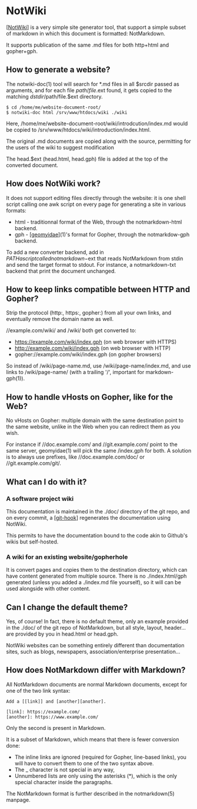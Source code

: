 NotWiki
=======

[[NotWiki]] is a very simple site generator tool, that support a simple subset
of markdown in which this document is formatted: NotMarkdown.

It supports publication of the same .md files for both http+html and gopher+gph.

[notwiki]: //code.z0.is/notwiki/


How to generate a website?
--------------------------
The notwiki-doc(1) tool will search for *.md files in all $srcdir passed as
arguments, and for each file $path/file.$ext found, it gets copied to the
matching $dstdir/$path/file.$ext directory.

	$ cd /home/me/website-document-root/
	$ notwiki-doc html /srv/www/htdocs/wiki ./wiki

Here, /home/me/website-document-root/wiki/introdcution/index.md would be
copied to /srv/www/htdocs/wiki/introduction/index.html.

The original .md documents are copied along with the source, permitting for
the users of the wiki to suggest modification

The head.$ext (head.html, head.gph) file is added at the top of the converted
document.


How does NotWiki work?
----------------------
It does not support editing files directly through the website: it is one shell
script calling one awk script on every page for generating a site in various
formats:

 * html - traditionnal format of the Web, through the notmarkdown-html backend.
 * gph - [[geomyidae]](1)'s format for Gopher, through the notmarkdow-gph backend.

To add a new converter backend, add in $PATH a script called notmarkdown-$ext
that reads NotMarkdown from stdin and send the target format to stdout.  For
instance, a notmarkdown-txt backend that print the document unchanged.

[geomyidae]: gopher://bitreich.org/1/scm/geomyidae/file/README.gph


How to keep links compatible between HTTP and Gopher?
-----------------------------------------------------
Strip the protocol (http:, https:, gopher:) from all your own links, and eventually
remove the domain name as well.

//example.com/wiki/ and /wiki/ both get converted to:

 * https://example.com/wiki/index.gph (on web browser with HTTPS)
 * http://example.com/wiki/index.gph (on web browser with HTTP)
 * gopher://example.com/wiki/index.gph (on gopher browsers)

So instead of /wiki/page-name.md, use /wiki/page-name/index.md, and use links
to /wiki/page-name/ (with a trailing '/', important for markdown-gph(1)).


How to handle vHosts on Gopher, like for the Web?
-------------------------------------------------
No vHosts on Gopher: multiple domain with the same destination point to the same
website, unlike in the Web when you can redirect them as you wish.

For instance if //doc.example.com/ and //git.example.com/ point to the same server,
geomyidae(1) will pick the same /index.gph for both.  A solution is to always use prefixes,
like //doc.example.com/doc/ or //git.example.com/git/.


What can I do with it?
----------------------

### A software project wiki

This documentation is maintained in the ./doc/ directory of the git repo, and
on every commit, a [[git-hook]] regenerates the documentation using NotWiki.

This permits to have the documentation bound to the code akin to Github's wikis
but self-hosted.

[git-hook]: //josuah.net/wiki/git-hooks/

### A wiki for an existing website/gopherhole

It is convert pages and copies them to the destination directory, which can
have content generated from multiple source. There is no ./index.html/gph
generated (unless you added a ./index.md file yourself), so it will can be
used alongside with other content.


Can I change the default theme?
-------------------------------
Yes, of course!  In fact, there is no default theme, only an example provided
in the ./doc/ of the git repo of NotMarkdown, but all style, layout, header...
are provided by you in head.html or head.gph.

NotWiki websites can be something entirely different than documentation sites,
such as blogs, newspapers, association/enterprise presentation...


How does NotMarkdown differ with Markdown?
------------------------------------------
All NotMarkdown documents are normal Markdown documents, except for one of the
two link syntax:

	Add a [[link]] and [another][another].
	
	[link]: https://example.com/
	[another]: https://www.example.com/

Only the second is present in Markdown.

It is a subset of Markdown, which means that there is fewer conversion done:

 * The inline links are ignored (required for Gopher, line-based links), you
   will have to convert them to one of the two syntax above.
 * The _ character is not special in any way,
 * Unnumbered lists are only using the asterisks (*), which is the only
   special character inside the paragraphs.

The NotMarkdown format is further described in the notmarkdown(5) manpage.

